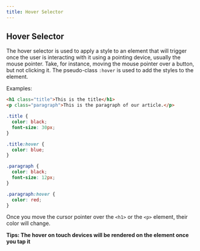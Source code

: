 ```yaml
---
title: Hover Selector
---
```

## Hover Selector
The hover selector is used to apply a style to an element that will trigger once the user is interacting with it using a pointing device, usually the mouse pointer. Take, for instance, moving the mouse pointer over a button, but not clicking it.
The pseudo-class `:hover` is used to add the styles to the element.

Examples:
```html
<h1 class="title">This is the title</h1>
<p class="paragraph">This is the paragraph of our article.</p>
```

```css
.title {
  color: black;
  font-size: 30px;
}

.title:hover {
  color: blue;
}

.paragraph {
  color: black;
  font-size: 12px;
}

.paragraph:hover {
  color: red;
}
```

Once you move the cursor pointer over the `<h1>` or the `<p>` element, their color will change.

**Tips: The hover on touch devices will be rendered on the element once you tap it**
